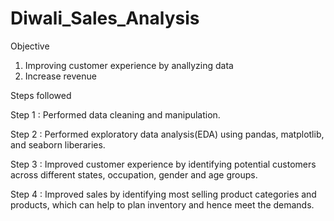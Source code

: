 # Diwali_Sales_Analysis

Objective 
1. Improving customer experience by anallyzing data
2. Increase revenue

Steps followed

Step 1 : Performed data cleaning and manipulation.

Step 2 : Performed exploratory data analysis(EDA) using pandas, matplotlib, and seaborn liberaries.

Step 3 : Improved customer experience by identifying potential customers across different states, occupation, gender and age groups.

Step 4 : Improved sales by identifying most selling product categories and products, which can help to plan inventory and hence meet the demands.
